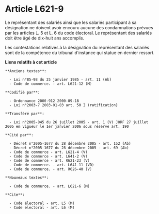 # Article L621-9

Le représentant des salariés ainsi que les salariés participant à sa désignation ne doivent avoir encouru aucune des
condamnations prévues par les articles L. 5 et L. 6 du code électoral. Le représentant des salariés doit être âgé de dix-huit
ans accomplis.

Les contestations relatives à la désignation du représentant des salariés sont de la compétence du tribunal d'instance qui
statue en dernier ressort.

**Liens relatifs à cet article**

	**Anciens textes**:

	  - Loi n°85-98 du 25 janvier 1985 - art. 11 (Ab)
	  - Code de commerce. - art. L621-12 (M)

	**Codifié par**:

	  - Ordonnance 2000-912 2000-09-18
	  - Loi n°2003-7 2003-01-03 art. 50 I (ratification)

	**Transféré par**:

	  - Loi n°2005-845 du 26 juillet 2005 - art. 1 (V) JORF 27 juillet 2005 en vigueur le 1er janvier 2006 sous réserve art. 190

	**Cité par**:

	  - Décret n°2005-1677 du 28 décembre 2005 - art. 152 (Ab)
	  - Décret n°2005-1677 du 28 décembre 2005 - art. 69 (Ab)
	  - Code de commerce - art. L621-4 (V)
	  - Code de commerce - art. L641-2 (V)
	  - Code de commerce - art. R621-23 (V)
	  - Code de commerce. - art. L641-11 (VD)
	  - Code de commerce. - art. R626-40 (V)

	**Nouveaux textes**:

	  - Code de commerce. - art. L621-6 (M)

	**Cite**:

	  - Code électoral - art. L5 (M)
	  - Code électoral - art. L6 (M)
